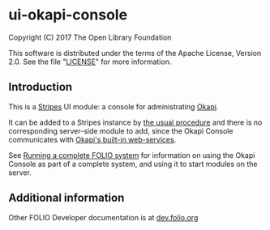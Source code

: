 # ui-okapi-console

Copyright (C) 2017 The Open Library Foundation

This software is distributed under the terms of the Apache License,
Version 2.0. See the file "[LICENSE](LICENSE)" for more information.

## Introduction

This is a
[Stripes](https://github.com/folio-org/stripes-core)
UI module: a console for administrating
[Okapi](https://github.com/folio-org/okapi).

It can be added to a Stripes instance by
[the usual procedure](https://github.com/folio-org/stripes-core/blob/master/doc/building-from-git-checkouts.md#adding-more-modules)
and there is no corresponding server-side module to add, since the
Okapi Console communicates with
[Okapi's built-in web-services](https://github.com/folio-org/okapi/blob/master/doc/guide.md#okapis-own-web-services).

See [Running a complete FOLIO system](doc/running-a-complete-system.md)
for information on using the Okapi Console as part of a complete
system, and using it to start modules on the server.

## Additional information

Other FOLIO Developer documentation is at [dev.folio.org](http://dev.folio.org/)
